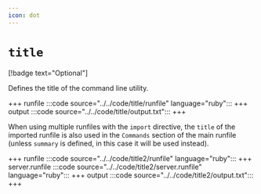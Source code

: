 ```yaml
---
icon: dot
---
```


# `title`

[!badge text="Optional"]

Defines the title of the command line utility.

+++ runfile
:::code source="../../code/title/runfile" language="ruby":::
+++ output
:::code source="../../code/title/output.txt":::
+++

When using multiple runfiles with the `import` directive, the `title` of the
imported runfile is also used in the `Commands` section of the main runfile
(unless `summary` is defined, in this case it will be used instead).

+++ runfile
:::code source="../../code/title2/runfile" language="ruby":::
+++ server.runfile
:::code source="../../code/title2/server.runfile" language="ruby":::
+++ output
:::code source="../../code/title2/output.txt":::
+++

